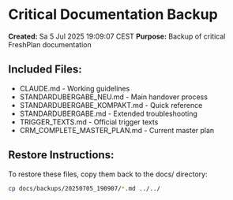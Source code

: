 # Critical Documentation Backup

**Created:** Sa  5 Jul 2025 19:09:07 CEST
**Purpose:** Backup of critical FreshPlan documentation

## Included Files:
- CLAUDE.md - Working guidelines
- STANDARDUBERGABE_NEU.md - Main handover process
- STANDARDUBERGABE_KOMPAKT.md - Quick reference
- STANDARDUBERGABE.md - Extended troubleshooting
- TRIGGER_TEXTS.md - Official trigger texts
- CRM_COMPLETE_MASTER_PLAN.md - Current master plan

## Restore Instructions:
To restore these files, copy them back to the docs/ directory:
```bash
cp docs/backups/20250705_190907/*.md ../../
```
